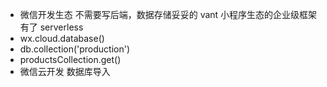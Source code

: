 - 微信开发生态
不需要写后端，数据存储妥妥的
vant 小程序生态的企业级框架有了
serverless  
- wx.cloud.database()
- db.collection('production')
- productsCollection.get()
- 微信云开发 数据库导入
